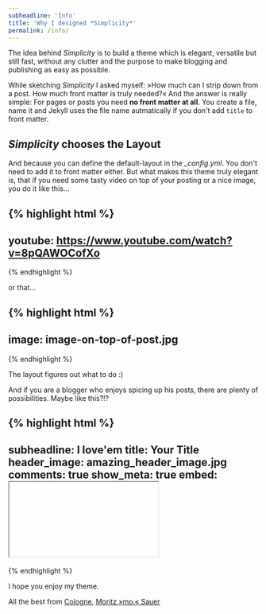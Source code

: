 ```yaml
---
subheadline: 'Info'
title: 'Why I designed *Simplicity*'
permalink: /info/
---
```

The idea behind *Simplicity* is to build a theme which is elegant, ver&shy;satile but still fast, without any clutter and the pur&shy;pose to make blogging and publishing as easy as possible.

<!--more-->

While sketching *Simplicity* I asked myself: »How much can I strip down from a post. How much front matter is truly needed?« And the answer is really simple: For pages or posts you need **no front matter at all**. You create a file, name it and Jekyll uses the file name autmatically if you don't add `title` to front matter.


## *Simplicity* chooses the Layout

And because you can define the default-layout in the *_config.yml*. You don't need to add it to front matter either. But what makes this theme truly elegant is, that if you need some tasty video on top of your posting or a nice image, you do it like this…

{% highlight html %}
---
youtube: https://www.youtube.com/watch?v=8pQAWOCofXo
---
{% endhighlight %}

or that…

{% highlight html %}
---
image: image-on-top-of-post.jpg
---
{% endhighlight %}

The layout figures out what to do :)

And if you are a blogger who enjoys spicing up his posts, there are plenty of possibilities. Maybe like this?!?

{% highlight html %}
---
subheadline: I love'em
title: Your Title
header_image: amazing_header_image.jpg
comments: true
show_meta: true
embed: <iframe>…</iframe>
---
{% endhighlight %}

I hope you enjoy my theme.

All the best from [Cologne][1], [Moritz »mo.« Sauer][2]






[1]: https://www.google.de/maps/place/K%C3%B6lner+Dom/@38.5398373,2.1154583,4z/data=!3m1!5s0x47bf25baabc20433:0x312b7d4db7d02b48!4m2!3m1!1s0x47bf25a5369c3d2f:0x29ec913896e3a9c6
[2]: http://moritz.sauer.io
